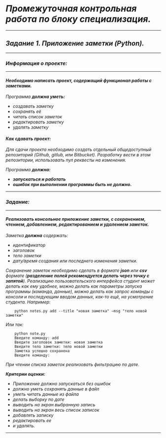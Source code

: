 # *__Промежуточная контрольная работа по блоку специализация.__*

---

## *__Задание 1. Приложение заметки (Python).__*

---

### *__Информация о проекте:__*

---

#### *__Необходимо написать проект, содержащий функционал работы с заметками.__*

*Программа __должна уметь:__* 
 + *создавать заметку*
 + *сохранять её*
 + *читать список заметок* 
 + *редактировать заметку*
 + *удалять заметку*

#### *__Как сдавать проект:__*

*Для сдачи проекта необходимо создать отдельный общедоступный репозиторий (Github, gitlub, или Bitbucket). Разработку вести в этом репозитории, использовать пул реквесты на изменения.*


*Программа __должна:__*
 + *__запускаться и работать__* 
 + *__ошибок при выполнении программы быть не должно.__*

---

### *__Задание:__*

---

#### *Реализовать консольное приложение заметки, с сохранением, чтением, добавлением, редактированием и удалением заметок.* 

*Заметка __должна__ содержать:*
 + *идентификатор*
 + *заголовок* 
 + *тело заметки* 
 + *дату/время создания или последнего изменения заметки.* 
 
*Сохранение заметок необходимо сделать в формате __json__ или __csv__ формате (__разделение полей рекомендуется делать через точку с запятой__). Реализацию пользовательского интерфейса студент может делать как ему удобнее, можно делать как параметры запуска программы (команда, данные), можно делать как запрос команды с консоли и последующим вводом данных, как-то ещё, на усмотрение студента. Например*:
~~~ 
	python notes.py add --title "новая заметка" –msg "тело новой заметки"
~~~
*Или так:*
~~~
	python note.py
	Введите команду: add
	Введите заголовок заметки: новая заметка
	Введите тело заметки: тело новой заметки
	Заметка успешно сохранена
	Введите команду:
~~~

*При чтении списка заметок реализовать фильтрацию по дате.*

*__Критерии оценки:__*
 + *Приложение должно запускаться без ошибок*
 + *должно уметь сохранять данные в файл* 
 + *уметь читать данные из файла* 
 + *делать выборку по дате* 
 + *выводить на экран выбранную запись* 
 + *выводить на экран весь список записок* 
 + *добавлять записку*
 + *редактировать ее* 
 + *и удалять.*

---

